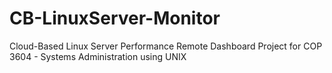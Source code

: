 # CB-LinuxServer-Monitor
Cloud-Based Linux Server Performance Remote Dashboard Project for COP 3604 - Systems Administration using UNIX
